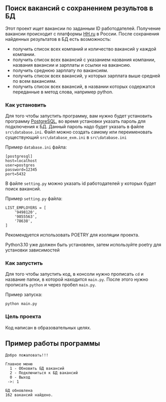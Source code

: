 ## Поиск вакансий с сохранением результов в БД

Этот проект ищет вакансии по заданным ID работодателей.
Получение вакансии происходит с платформы [HH.ru](https://hh.ru/) в России.
После сохранения найденных результатов в БД есть возможность:
- получить список всех компаний и количество вакансий у каждой компании.
- получить список всех вакансий с указанием названия компании, названия вакансии и зарплаты и ссылки на вакансию.
- получить среднюю зарплату по вакансиям.
- получить список всех вакансий, у которых зарплата выше средней по всем вакансиям.
- получить список всех вакансий, в названии которых содержатся переданные в метод слова, например python.

### Как установить
Для того чтобы запустить программу, вам нужно будет установить программу [PostgreSQL](https://www.postgresql.org/download/), во время установки указать пароль для подключения к БД.
Данный пароль надо будет указать в файле `src\database.ini`. Файл можно создать самому или переименовать существующий `src\database_exm.ini` в `src\database.ini`



Пример `database.ini` файла:
```
[postgresql]
host=localhost
user=postgres
password=12345
port=5432
```

В файле `setting.py` можно указать id работодателей у которых будет поиск вакансий.

Пример `setting.py` файла:
```text
LIST_EMPLOYERS = [
    '9498120',
    '9855563',
    '78638',
]
```

Рекомендуется использовать POETRY для изоляции проекта.

Python3.10 уже должен быть установлен,
затем используйте poetry для установки зависимостей

### Как запустить 
Для того чтобы запустить код, в консоли нужно прописать `cd` и название папки, в которой находится `main.py`. После этого нужно прописать `python` и через пробел `main.py`.

Пример запуска:
```
python main.py
```

### Цель проекта
Код написан в образовательных целях.


## Пример работы программы
```text
Добро пожаловать!!!

Главное меню
  1 - Обновить БД вакансий
  2 - Подключиться к БД вакансий
  0 - Выход
 ->: 1

БД обновлена
162 вакансий найдено.
```